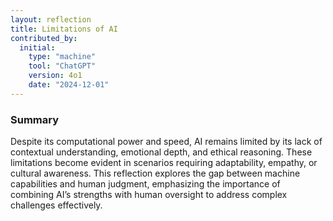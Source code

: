 ```yaml
---
layout: reflection
title: Limitations of AI
contributed_by:
  initial:
    type: "machine"
    tool: "ChatGPT"
    version: 4o1
    date: "2024-12-01"
---
```


### Summary

Despite its computational power and speed, AI remains limited by its lack of contextual understanding, emotional depth, and ethical reasoning. These limitations become evident in scenarios requiring adaptability, empathy, or cultural awareness. This reflection explores the gap between machine capabilities and human judgment, emphasizing the importance of combining AI’s strengths with human oversight to address complex challenges effectively.


